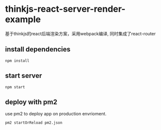 # thinkjs-react-server-render-example

基于thinkjs的react后端渲染方案，采用webpack编译, 同时集成了react-router

## install dependencies

```
npm install
```

## start server

```
npm start
```

## deploy with pm2

use pm2 to deploy app on production envrioment.

```
pm2 startOrReload pm2.json
```